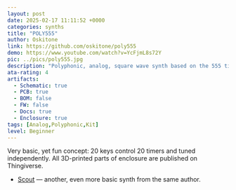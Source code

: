```yaml
---
layout: post
date: 2025-02-17 11:11:52 +0000
categories: synths
title: "POLY555"
author: Oskitone
link: https://github.com/oskitone/poly555
demo: https://www.youtube.com/watch?v=YcFjmL8s72Y
pic: ../pics/poly555.jpg
description: "Polyphonic, analog, square wave synth based on the 555 timer"
ata-rating: 4
artifacts:
  - Schematic: true
  - PCB: true
  - BOM: false
  - FW: false
  - Docs: true
  - Enclosure: true
tags: [Analog,Polyphonic,Kit]
level: Beginner
---
```


Very basic, yet fun concept: 20 keys control 20 timers and tuned independently. All 3D-printed parts of enclosure are published on Thingiverse.

- [Scout](https://github.com/oskitone/scout) — another, even more basic synth from the same author.
